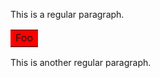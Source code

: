 This is a regular paragraph.

<table>
    <tr>
        <td style="background-color: red;">Foo</td>
    </tr>
</table>


This is another regular paragraph.
